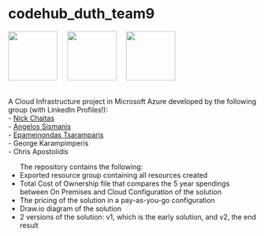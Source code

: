 # codehub_duth_team9

<a target="_blank" rel="noopener noreferrer nofollow" href="https://camo.githubusercontent.com/628a496a0552eebf91043763ac304cecd984876444dbe2bc1abdf185baf2efdb/68747470733a2f2f74657272616d696e652e65752f696d616765732f706172746e6572732f706172746e657230332d647574682d323030682e706e67"><img src="https://camo.githubusercontent.com/628a496a0552eebf91043763ac304cecd984876444dbe2bc1abdf185baf2efdb/68747470733a2f2f74657272616d696e652e65752f696d616765732f706172746e6572732f706172746e657230332d647574682d323030682e706e67" width="100px" data-canonical-src="https://terramine.eu/images/partners/partner03-duth-200h.png" style="max-width: 100%;"></a> &nbsp; &nbsp;
<a target="_blank" rel="noopener noreferrer nofollow" href="https://camo.githubusercontent.com/a7adbb0981bb547ba85acd4b1e97e27bfaef31b5753218c0ec78412fd44d5b37/68747470733a2f2f75706c6f61642e77696b696d656469612e6f72672f77696b6970656469612f636f6d6d6f6e732f7468756d622f352f35372f5066697a65725f253238323032312532392e7376672f3139323070782d5066697a65725f253238323032312532392e7376672e706e67"><img src="https://camo.githubusercontent.com/a7adbb0981bb547ba85acd4b1e97e27bfaef31b5753218c0ec78412fd44d5b37/68747470733a2f2f75706c6f61642e77696b696d656469612e6f72672f77696b6970656469612f636f6d6d6f6e732f7468756d622f352f35372f5066697a65725f253238323032312532392e7376672f3139323070782d5066697a65725f253238323032312532392e7376672e706e67" width="100px" data-canonical-src="https://upload.wikimedia.org/wikipedia/commons/thumb/5/57/Pfizer_%282021%29.svg/1920px-Pfizer_%282021%29.svg.png" style="max-width: 100%;"></a> &nbsp; &nbsp;
<a target="_blank" rel="noopener noreferrer nofollow" href="https://camo.githubusercontent.com/e40c87443034fa97992d8cca72ce8cedadb167f82804c5525e63d5510dc828bc/68747470733a2f2f636f64656875622e67722f77702d636f6e74656e742f75706c6f6164732f323032302f30322f436f64654875622d6c6f676f5f46756c6c2e706e67"><img src="https://camo.githubusercontent.com/e40c87443034fa97992d8cca72ce8cedadb167f82804c5525e63d5510dc828bc/68747470733a2f2f636f64656875622e67722f77702d636f6e74656e742f75706c6f6164732f323032302f30322f436f64654875622d6c6f676f5f46756c6c2e706e67" width="100px" data-canonical-src="https://codehub.gr/wp-content/uploads/2020/02/CodeHub-logo_Full.png" style="max-width: 100%;"></a><br><br>

<p>A Cloud Infrastructure project in Microsoft Azure developed by the following group (with LinkedIn Profiles!):
        <br>
        - <a href="https://www.linkedin.com/in/nikos-chaitas-816757321/">Nick Chaitas</a><br>
        - <a href="https://www.linkedin.com/in/angelos-sismanis-a631262a6/">Angelos Sismanis</a><br>
        - <a href="https://www.linkedin.com/in/epameinondas-tsaramparis-774989248/">Epameinondas Tsaramparis</a><br>
        - George Karampimperis<br>
        - Chris Apostolidis<br>
</p>

<p>
        <ul>
The repository contains the following:
        <li>Exported resource group containing all resources created</li>
        <li>Total Cost of Ownership file that compares the 5 year spendings between On Premises and Cloud Configuration of the solution</li>
        <li>The pricing of the solution in a pay-as-you-go configuration</li>
        <li>Draw.io diagram of the solution</li>
        <li>2 versions of the solution: v1, which is the early solution, and v2, the end result</li>
        </ul>
</p>

